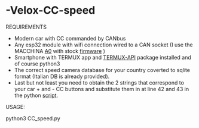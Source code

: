 # -Velox-CC-speed


REQUIREMENTS


- Modern car with CC commanded by CANbus
- Any esp32 module with wifi connection wired to a CAN socket (I use the MACCHINA <a href="https://www.macchina.cc/catalog/a0-boards/a0-under-dash">A0</a> with stock <a href="https://github.com/collin80/ESP32RET">firmware</a> )
- Smartphone with TERMUX app and <a href="https://wiki.termux.com/wiki/Termux:API">TERMUX-API</a> package installed and of course python3
- The correct speed camera database for your country coverted to sqlite format (Italian DB is already provided).
- Last but not least you need to obtain the 2 strings that correspond to your car + and - CC buttons and substitute them in at line 42 and 43 in the python  <a href="https://github.com/rapbando/-Velox-CC-speed/blob/main/CC_speed.py">script</a>.

USAGE:

python3 CC_speed.py
